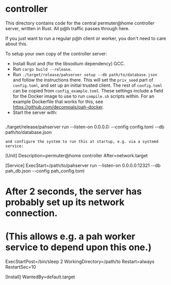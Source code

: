 # controller

This directory contains code for the central permuter@home controller server,
written in Rust. All p@h traffic passes through here.

If you just want to run a regular p@h client or worker, you don't need to care about this.

To setup your own copy of the controller server:

- Install Rust and (for the libsodium dependency) GCC.
- Run `cargo build --release`.
- Run `./target/release/pahserver setup --db path/to/database.json` and follow
  the instructions there. This will set the `priv_seed` part of `config.toml`, and
  set up an initial trusted client. The rest of `config.toml` can be copied from
  `config_example.toml`. These settings include a field for the Docker image to use
  to run `compile.sh` scripts within. For an example Dockerfile that works for
  this, see https://github.com/decompals/pah-docker.
- Start the server with:
  ```
./target/release/pahserver run --listen-on 0.0.0.0:<port> --config config.toml --db path/to/database.json
```
and configure the system to run this at startup, e.g. via a systemd service:
```
[Unit]
Description=permuter@home controller
After=network.target

[Service]
ExecStart=/path/to/pahserver run --listen-on 0.0.0.0:12321 --db pah_db.json --config pah_config.toml
# After 2 seconds, the server has probably set up its network connection.
# (This allows e.g. a pah worker service to depend upon this one.)
ExecStartPost=/bin/sleep 2
WorkingDirectory=/path/to
Restart=always
RestartSec=10

[Install]
WantedBy=default.target
```
